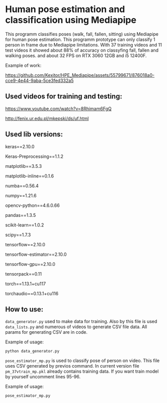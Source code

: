# Human pose estimation and classification using Mediapipe

This programm classifies poses (walk, fall, fallen, sitting) using Mediapipe for human pose estimation. This programm prototype can only classify 1 person in frame due to Mediapipe limitations. With 37 training videos and 11 test videos it showed about 88% of accuracy on classyfing fall, fallen and walking poses. and about 32 FPS on RTX 3060 12GB and i5 12400F.

Example of work: 


https://github.com/Kexitor/HPE_Mediapipe/assets/55799671/876018a0-cce9-4e44-9aba-5ce3fed332a5


## Used videos for training and testing:

https://www.youtube.com/watch?v=8Rhimam6FgQ

http://fenix.ur.edu.pl/mkepski/ds/uf.html

## Used lib versions:

keras==2.10.0

Keras-Preprocessing==1.1.2

matplotlib==3.5.3

matplotlib-inline==0.1.6

numba==0.56.4

numpy==1.21.6

opencv-python==4.6.0.66

pandas==1.3.5

scikit-learn==1.0.2

scipy==1.7.3

tensorflow==2.10.0

tensorflow-estimator==2.10.0

tensorflow-gpu==2.10.0

tensorpack==0.11

torch==1.13.1+cu117

torchaudio==0.13.1+cu116

## How to use:

`data_generator.py` used to make data for training. Also by this file is used `data_lists.py` and numerous of videos to generate CSV file data. All params for generating CSV are in code.


Example of usage:
```
python data_generator.py
```
`pose_estimator_mp.py` is used to classify pose of person on video. This file uses CSV generated by previos command. In current version file `pm_37vtrain_mp.pkl` already contains training data. If you want train model by yourself uncomment lines 95-96.

Example of usage:
```
pose_estimator_mp.py
```




